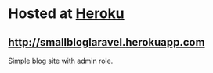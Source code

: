 # Hosted at [Heroku](http://smallbloglaravel.herokuapp.com/profile)
http://smallbloglaravel.herokuapp.com
----------
Simple blog site with admin role.
